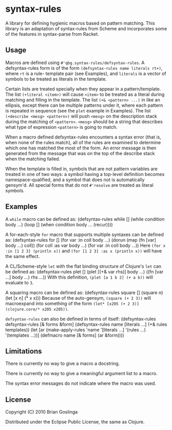 # syntax-rules

A library for defining hygienic macros based on pattern matching. This library
is an adaptation of syntax-rules from Scheme and incorporates some of the
features in syntax-parse from Racket.

## Usage

Macros are defined using `#'qbg.syntax-rules/defsyntax-rules`. A defsyntax-rules
form is of the form `(defsyntax-rules name literals rt+)`, where `rt` is a rule-
template pair (see Examples), and `literals` is a vector of symbols to be treated
as literals in the template.

Certain lists are treated specially when they appear in a pattern/template. The
list `(+literal <item>)` will cause `<item>` to be treated as a literal during
matching and filling in the template. The list `(+& <pattern> ...)` in like an
ellipsis, except there can be multiple patterns under it, where each pattern is
repeated in sequence (see the `plet` example in Examples). The list `(+describe
<mesg> <pattern>)` will push `<mesg>` on the description stack during the matching
of `<pattern>`. `<mesg>` should be a string that describes what type of expression
`<pattern>` is going to match.

When a macro defined defsyntax-rules encounters a syntax error (that is, when
none of the rules match), all of the rules are examined to determine which one
has matched the most of the form.  An error message is then generated from the
message that was on the top of the describe stack when the matching failed.

When the template is filled in, symbols that are not pattern variables are
treated in one of two ways: a symbol having a top-level definition becomes
namespace-qualified, and a symbol that does not is automatically gensym'd. All
special forms that do not `#'resolve` are treated as literal symbols.

## Examples

A `while` macro can be defined as:
    (defsyntax-rules while []
      (while condition body ...)
      (loop []
        (when condition
	  body ...
	  (recur))))

A for-each-style `for` macro that supports multiple syntaxes can be defined as:
    (defsyntax-rules for []
      (for var :in coll body ...)
      (dorun (map (fn [var] body ...) coll))
      (for coll :as var body ...)
      (for var :in coll body ...))
Here `(for x :in [1 2 3] (println x))` and `(for [1 2 3] :as x (println x))`
will have the same effect.

A CL/Scheme-style `let` with the flat binding structure of Clojure's `let` can
be defined as:
    (defsyntax-rules plet []
      (plet [(+& var rhs)] body ...)
      ((fn [var ...] body ...) rhs ...))
With this definition, `(plet [a 1 b 2] (+ a b))` will evaluate to `3`.

A squaring macro can be defined as:
    (defsyntax-rules square []
      (square n)
      (let [x n]
        (* x x)))
Because of the auto-gensym, `(square (+ 2 3))` will macroexpand into something
of the form `(let* [x205 (+ 2 3)] (clojure.core/* x205 x205))`.

`defsyntax-rules` can also be defined in terms of itself:
    (defsyntax-rules defsyntax-rules [& forms &form]
      (defsyntax-rules name [literals ...] (+& rules templates))
      (let [ar (make-apply-rules 'name '[literals ...] '(rules ...) '(templates ...))]
        (defmacro name
	  [& forms]
	  (ar &form))))

## Limitations

There is currently no way to give a macro a docstring.

There is currently no way to give a meaningful argument list to a macro.

The syntax error messages do not indicate where the macro was used.

## License

Copyright (C) 2010 Brian Goslinga

Distributed under the Eclipse Public License, the same as Clojure.
